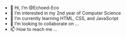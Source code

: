 - 👋 Hi, I’m @Echoed-Eco
- 👀 I’m interested in my 2nd year of Computer Science
- 🌱 I’m currently learning HTML, CSS, and JavaScript 
- 💞️ I’m looking to collaborate on ...
- 📫 How to reach me ...

<!---
Echoed-Eco/Echoed-Eco is a ✨ special ✨ repository because its `README.md` (this file) appears on your GitHub profile.
You can click the Preview link to take a look at your changes.
--->
